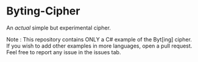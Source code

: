 # Byting-Cipher
An *actual* simple but experimental cipher.

Note : This repository contains ONLY a C# example of the Byt[ing] cipher.<br/>
If you wish to add other examples in more languages, open a pull request.<br/>
Feel free to report any issue in the issues tab.
